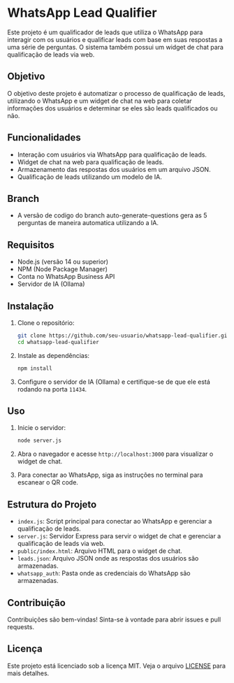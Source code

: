 # WhatsApp Lead Qualifier

Este projeto é um qualificador de leads que utiliza o WhatsApp para interagir com os usuários e qualificar leads com base em suas respostas a uma série de perguntas. O sistema também possui um widget de chat para qualificação de leads via web.

## Objetivo

O objetivo deste projeto é automatizar o processo de qualificação de leads, utilizando o WhatsApp e um widget de chat na web para coletar informações dos usuários e determinar se eles são leads qualificados ou não.

## Funcionalidades

- Interação com usuários via WhatsApp para qualificação de leads.
- Widget de chat na web para qualificação de leads.
- Armazenamento das respostas dos usuários em um arquivo JSON.
- Qualificação de leads utilizando um modelo de IA.


## Branch
- A versão de codigo do branch auto-generate-questions gera as 5 perguntas de maneira automatica utilizando a IA.

## Requisitos

- Node.js (versão 14 ou superior)
- NPM (Node Package Manager)
- Conta no WhatsApp Business API
- Servidor de IA (Ollama)

## Instalação

1. Clone o repositório:

   ```bash
   git clone https://github.com/seu-usuario/whatsapp-lead-qualifier.git
   cd whatsapp-lead-qualifier
   ```

2. Instale as dependências:

   ```bash
   npm install
   ```

3. Configure o servidor de IA (Ollama) e certifique-se de que ele está rodando na porta `11434`.

## Uso

1. Inicie o servidor:

   ```bash
   node server.js
   ```

2. Abra o navegador e acesse `http://localhost:3000` para visualizar o widget de chat.

3. Para conectar ao WhatsApp, siga as instruções no terminal para escanear o QR code.

## Estrutura do Projeto

- `index.js`: Script principal para conectar ao WhatsApp e gerenciar a qualificação de leads.
- `server.js`: Servidor Express para servir o widget de chat e gerenciar a qualificação de leads via web.
- `public/index.html`: Arquivo HTML para o widget de chat.
- `leads.json`: Arquivo JSON onde as respostas dos usuários são armazenadas.
- `whatsapp_auth`: Pasta onde as credenciais do WhatsApp são armazenadas.

## Contribuição

Contribuições são bem-vindas! Sinta-se à vontade para abrir issues e pull requests.

## Licença

Este projeto está licenciado sob a licença MIT. Veja o arquivo [LICENSE](LICENSE) para mais detalhes.
